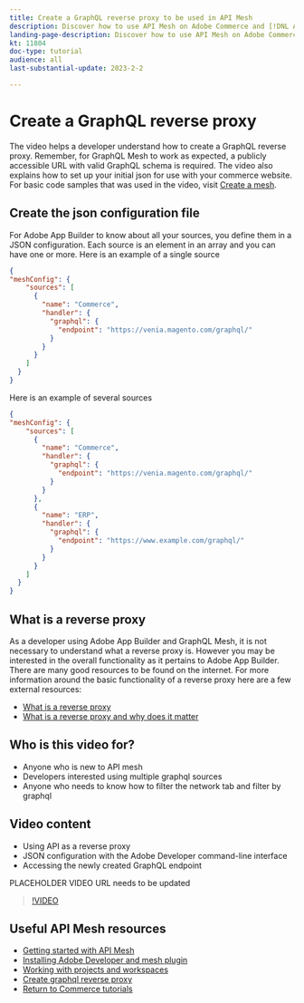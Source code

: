 ```yaml
---
title: Create a GraphQL reverse proxy to be used in API Mesh
description: Discover how to use API Mesh on Adobe Commerce and [!DNL Adobe App Builder]. Learn about creating a GraphQL reverse proxy.
landing-page-description: Discover how to use API Mesh on Adobe Commerce and [!DNL Adobe App Builder]. Learn about creating a GraphQL revers proxy.
kt: 11804
doc-type: tutorial
audience: all
last-substantial-update: 2023-2-2

---
```

# Create a GraphQL reverse proxy

The video helps a developer understand how to create a GraphQL reverse proxy. Remember, for GraphQL Mesh to work as expected, a publicly accessible URL with valid GraphQL schema is required. The video also explains how to set up your initial json for use with your commerce website. For basic code samples that was used in the video, visit [Create a mesh](https://developer.adobe.com/graphql-mesh-gateway/gateway/create-mesh/#create-a-mesh-1).

## Create the json configuration file

For Adobe App Builder to know about all your sources, you define them in a JSON configuration. Each source is an element in an array and you can have one or more. Here is an example of a single source

```json
{
"meshConfig": {
    "sources": [
      {
        "name": "Commerce",
        "handler": {
          "graphql": {
            "endpoint": "https://venia.magento.com/graphql/"
          }
        }
      }
    ]
  }
}
```

Here is an example of several sources

```json
{
"meshConfig": {
    "sources": [
      {
        "name": "Commerce",
        "handler": {
          "graphql": {
            "endpoint": "https://venia.magento.com/graphql/"
          }
        }
      },
      {
        "name": "ERP",
        "handler": {
          "graphql": {
            "endpoint": "https://www.example.com/graphql/"
          }
        }
      }
    ]
  }
}
```

## What is a reverse proxy

As a developer using Adobe App Builder and GraphQL Mesh, it is not necessary to understand what a reverse proxy is. However you may be interested in the overall functionality as it pertains to Adobe App Builder. There are many good resources to be found on the internet.
For more information around the basic functionality of a reverse proxy here are a few external resources:

* [What is a reverse proxy](https://www.imperva.com/learn/performance/reverse-proxy/)
* [What is a reverse proxy and why does it matter](https://blog.hubspot.com/website/reverse-proxy)

## Who is this video for?

* Anyone who is new to API mesh
* Developers interested using multiple graphql sources
* Anyone who needs to know how to filter the network tab and filter by graphql

## Video content

* Using API as a reverse proxy
* JSON configuration with the Adobe Developer command-line interface
* Accessing the newly created GraphQL endpoint

PLACEHOLDER VIDEO URL needs to be updated
>[!VIDEO](https://video.tv.adobe.com/v/123456789)

## Useful API Mesh resources

* [Getting started with API Mesh](./getting-started-api-mesh.md)
* [Installing Adobe Developer and mesh plugin](./installing-aio-mesh-plugin.md)
* [Working with projects and workspaces](./aio-projects-workspaces.md)
* [Create graphql reverse proxy](./graphql-reverse-proxy.md)
* [Return to Commerce tutorials](https://experienceleague.adobe.com/docs/commerce-learn/tutorials/overview.html)
